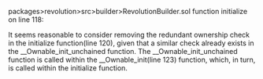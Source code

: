 packages>revolution>src>builder>RevolutionBuilder.sol
function initialize on line 118: 

It seems reasonable to consider removing the redundant ownership check in the initialize function(line 120), given that a similar check already exists in the __Ownable_init_unchained function. The __Ownable_init_unchained function is called within the __Ownable_init(line 123) function, which, in turn, is called within the initialize function.